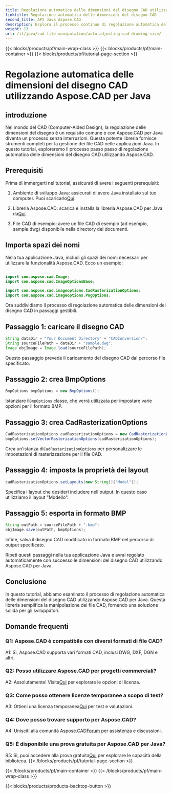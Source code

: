```yaml
---
title: Regolazione automatica delle dimensioni del disegno CAD utilizzando Aspose.CAD per Java
linktitle: Regolazione automatica delle dimensioni del disegno CAD
second_title: API Java Aspose.CAD
description: Esplora il processo continuo di regolazione automatica delle dimensioni dei disegni CAD in Java utilizzando Aspose.CAD. Segui la nostra guida passo passo per una manipolazione efficiente dei file CAD.
weight: 13
url: /it/java/cad-file-manipulation/auto-adjusting-cad-drawing-size/
---
```


{{< blocks/products/pf/main-wrap-class >}}
{{< blocks/products/pf/main-container >}}
{{< blocks/products/pf/tutorial-page-section >}}

# Regolazione automatica delle dimensioni del disegno CAD utilizzando Aspose.CAD per Java

## introduzione

Nel mondo del CAD (Computer-Aided Design), la regolazione delle dimensioni del disegno è un requisito comune e con Aspose.CAD per Java diventa un processo senza interruzioni. Questa potente libreria fornisce strumenti completi per la gestione dei file CAD nelle applicazioni Java. In questo tutorial, esploreremo il processo passo passo di regolazione automatica delle dimensioni del disegno CAD utilizzando Aspose.CAD.

## Prerequisiti

Prima di immergerti nel tutorial, assicurati di avere i seguenti prerequisiti:

1.  Ambiente di sviluppo Java: assicurati di avere Java installato sul tuo computer. Puoi scaricarlo[Qui](https://www.java.com/en/download/).

2.  Libreria Aspose.CAD: scarica e installa la libreria Aspose.CAD per Java da[Qui](https://releases.aspose.com/cad/java/).

3. File CAD di esempio: avere un file CAD di esempio (ad esempio, sample.dwg) disponibile nella directory dei documenti.

## Importa spazi dei nomi

Nella tua applicazione Java, includi gli spazi dei nomi necessari per utilizzare la funzionalità Aspose.CAD. Ecco un esempio:

```java

import com.aspose.cad.Image;
import com.aspose.cad.ImageOptionsBase;

import com.aspose.cad.imageoptions.CadRasterizationOptions;
import com.aspose.cad.imageoptions.PngOptions;
```

Ora suddividiamo il processo di regolazione automatica delle dimensioni del disegno CAD in passaggi gestibili.

## Passaggio 1: caricare il disegno CAD

```java
String dataDir = "Your Document Directory" + "CADConversion/";
String sourceFilePath = dataDir + "sample.dwg";
Image objImage = Image.load(sourceFilePath);
```

Questo passaggio prevede il caricamento del disegno CAD dal percorso file specificato.

## Passaggio 2: crea BmpOptions

```java
BmpOptions bmpOptions = new BmpOptions();
```

 Istanziare il`BmpOptions` classe, che verrà utilizzata per impostare varie opzioni per il formato BMP.

## Passaggio 3: crea CadRasterizationOptions

```java
CadRasterizationOptions cadRasterizationOptions = new CadRasterizationOptions();
bmpOptions.setVectorRasterizationOptions(cadRasterizationOptions);
```

 Crea un'istanza di`CadRasterizationOptions` per personalizzare le impostazioni di rasterizzazione per il file CAD.

## Passaggio 4: imposta la proprietà dei layout

```java
cadRasterizationOptions.setLayouts(new String[]{"Model"});
```

Specifica i layout che desideri includere nell'output. In questo caso utilizziamo il layout "Modello".

## Passaggio 5: esporta in formato BMP

```java
String outPath = sourceFilePath + ".bmp";
objImage.save(outPath, bmpOptions);
```

Infine, salva il disegno CAD modificato in formato BMP nel percorso di output specificato.

Ripeti questi passaggi nella tua applicazione Java e avrai regolato automaticamente con successo le dimensioni del disegno CAD utilizzando Aspose.CAD per Java.

## Conclusione

In questo tutorial, abbiamo esaminato il processo di regolazione automatica delle dimensioni del disegno CAD utilizzando Aspose.CAD per Java. Questa libreria semplifica la manipolazione dei file CAD, fornendo una soluzione solida per gli sviluppatori.

## Domande frequenti

### Q1: Aspose.CAD è compatibile con diversi formati di file CAD?

A1: Sì, Aspose.CAD supporta vari formati CAD, inclusi DWG, DXF, DGN e altri.

### Q2: Posso utilizzare Aspose.CAD per progetti commerciali?

 A2: Assolutamente! Visita[Qui](https://purchase.aspose.com/buy) per esplorare le opzioni di licenza.

### Q3: Come posso ottenere licenze temporanee a scopo di test?

 A3: Ottieni una licenza temporanea[Qui](https://purchase.aspose.com/temporary-license/) per test e valutazioni.

### Q4: Dove posso trovare supporto per Aspose.CAD?

 A4: Unisciti alla comunità Aspose.CAD[Forum](https://forum.aspose.com/c/cad/19) per assistenza e discussioni.

### Q5: È disponibile una prova gratuita per Aspose.CAD per Java?

 R5: Sì, puoi accedere alla prova gratuita[Qui](https://releases.aspose.com/) per esplorare le capacità della biblioteca.
{{< /blocks/products/pf/tutorial-page-section >}}

{{< /blocks/products/pf/main-container >}}
{{< /blocks/products/pf/main-wrap-class >}}

{{< blocks/products/products-backtop-button >}}
